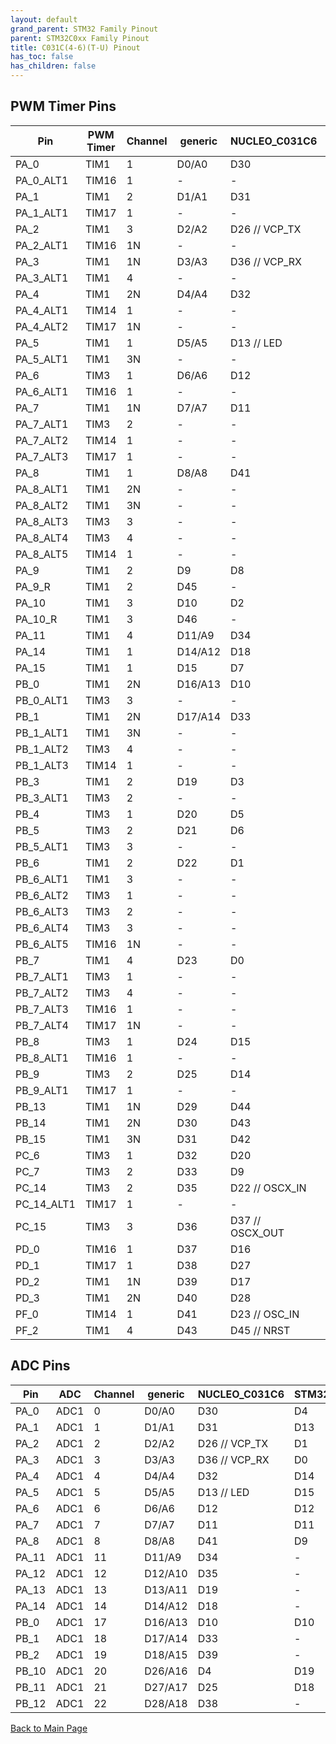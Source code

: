 ```yaml
---
layout: default
grand_parent: STM32 Family Pinout
parent: STM32C0xx Family Pinout
title: C031C(4-6)(T-U) Pinout
has_toc: false
has_children: false
---
```


## PWM Timer Pins

| Pin | PWM Timer | Channel | generic | NUCLEO_C031C6 | STM32C0316_DK |
| --- | --- | --- | --- | --- | --- |
| PA_0 | TIM1 | 1 | D0/A0 | D30 | D4 |
| PA_0_ALT1 | TIM16 | 1 | - | - | - |
| PA_1 | TIM1 | 2 | D1/A1 | D31 | D13 |
| PA_1_ALT1 | TIM17 | 1 | - | - | - |
| PA_2 | TIM1 | 3 | D2/A2 | D26 // VCP_TX | D1 |
| PA_2_ALT1 | TIM16 | 1N | - | - | - |
| PA_3 | TIM1 | 1N | D3/A3 | D36 // VCP_RX | D0 |
| PA_3_ALT1 | TIM1 | 4 | - | - | - |
| PA_4 | TIM1 | 2N | D4/A4 | D32 | D14 |
| PA_4_ALT1 | TIM14 | 1 | - | - | - |
| PA_4_ALT2 | TIM17 | 1N | - | - | - |
| PA_5 | TIM1 | 1 | D5/A5 | D13 // LED | D15 |
| PA_5_ALT1 | TIM1 | 3N | - | - | - |
| PA_6 | TIM3 | 1 | D6/A6 | D12 | D12 |
| PA_6_ALT1 | TIM16 | 1 | - | - | - |
| PA_7 | TIM1 | 1N | D7/A7 | D11 | D11 |
| PA_7_ALT1 | TIM3 | 2 | - | - | - |
| PA_7_ALT2 | TIM14 | 1 | - | - | - |
| PA_7_ALT3 | TIM17 | 1 | - | - | - |
| PA_8 | TIM1 | 1 | D8/A8 | D41 | D9 |
| PA_8_ALT1 | TIM1 | 2N | - | - | - |
| PA_8_ALT2 | TIM1 | 3N | - | - | - |
| PA_8_ALT3 | TIM3 | 3 | - | - | - |
| PA_8_ALT4 | TIM3 | 4 | - | - | - |
| PA_8_ALT5 | TIM14 | 1 | - | - | - |
| PA_9 | TIM1 | 2 | D9 | D8 | D17 |
| PA_9_R | TIM1 | 2 | D45 | - | - |
| PA_10 | TIM1 | 3 | D10 | D2 | D16 |
| PA_10_R | TIM1 | 3 | D46 | - | - |
| PA_11 | TIM1 | 4 | D11/A9 | D34 | - |
| PA_14 | TIM1 | 1 | D14/A12 | D18 | - |
| PA_15 | TIM1 | 1 | D15 | D7 | - |
| PB_0 | TIM1 | 2N | D16/A13 | D10 | D10 |
| PB_0_ALT1 | TIM3 | 3 | - | - | - |
| PB_1 | TIM1 | 2N | D17/A14 | D33 | - |
| PB_1_ALT1 | TIM1 | 3N | - | - | - |
| PB_1_ALT2 | TIM3 | 4 | - | - | - |
| PB_1_ALT3 | TIM14 | 1 | - | - | - |
| PB_3 | TIM1 | 2 | D19 | D3 | - |
| PB_3_ALT1 | TIM3 | 2 | - | - | - |
| PB_4 | TIM3 | 1 | D20 | D5 | - |
| PB_5 | TIM3 | 2 | D21 | D6 | - |
| PB_5_ALT1 | TIM3 | 3 | - | - | - |
| PB_6 | TIM1 | 2 | D22 | D1 | D20 |
| PB_6_ALT1 | TIM1 | 3 | - | - | - |
| PB_6_ALT2 | TIM3 | 1 | - | - | - |
| PB_6_ALT3 | TIM3 | 2 | - | - | - |
| PB_6_ALT4 | TIM3 | 3 | - | - | - |
| PB_6_ALT5 | TIM16 | 1N | - | - | - |
| PB_7 | TIM1 | 4 | D23 | D0 | D21 |
| PB_7_ALT1 | TIM3 | 1 | - | - | - |
| PB_7_ALT2 | TIM3 | 4 | - | - | - |
| PB_7_ALT3 | TIM16 | 1 | - | - | - |
| PB_7_ALT4 | TIM17 | 1N | - | - | - |
| PB_8 | TIM3 | 1 | D24 | D15 | - |
| PB_8_ALT1 | TIM16 | 1 | - | - | - |
| PB_9 | TIM3 | 2 | D25 | D14 | - |
| PB_9_ALT1 | TIM17 | 1 | - | - | - |
| PB_13 | TIM1 | 1N | D29 | D44 | - |
| PB_14 | TIM1 | 2N | D30 | D43 | - |
| PB_15 | TIM1 | 3N | D31 | D42 | - |
| PC_6 | TIM3 | 1 | D32 | D20 | D2 |
| PC_7 | TIM3 | 2 | D33 | D9 | D3 |
| PC_14 | TIM3 | 2 | D35 | D22 // OSCX_IN | - |
| PC_14_ALT1 | TIM17 | 1 | - | - | - |
| PC_15 | TIM3 | 3 | D36 | D37 // OSCX_OUT | - |
| PD_0 | TIM16 | 1 | D37 | D16 | D5 |
| PD_1 | TIM17 | 1 | D38 | D27 | D6 |
| PD_2 | TIM1 | 1N | D39 | D17 | D7 |
| PD_3 | TIM1 | 2N | D40 | D28 | D8 |
| PF_0 | TIM14 | 1 | D41 | D23 // OSC_IN | - |
| PF_2 | TIM1 | 4 | D43 | D45 // NRST | - |


## ADC Pins

| Pin | ADC | Channel | generic | NUCLEO_C031C6 | STM32C0316_DK |
| --- | --- | --- | --- | --- | --- |
| PA_0 | ADC1 | 0 | D0/A0 | D30 | D4 |
| PA_1 | ADC1 | 1 | D1/A1 | D31 | D13 |
| PA_2 | ADC1 | 2 | D2/A2 | D26 // VCP_TX | D1 |
| PA_3 | ADC1 | 3 | D3/A3 | D36 // VCP_RX | D0 |
| PA_4 | ADC1 | 4 | D4/A4 | D32 | D14 |
| PA_5 | ADC1 | 5 | D5/A5 | D13 // LED | D15 |
| PA_6 | ADC1 | 6 | D6/A6 | D12 | D12 |
| PA_7 | ADC1 | 7 | D7/A7 | D11 | D11 |
| PA_8 | ADC1 | 8 | D8/A8 | D41 | D9 |
| PA_11 | ADC1 | 11 | D11/A9 | D34 | - |
| PA_12 | ADC1 | 12 | D12/A10 | D35 | - |
| PA_13 | ADC1 | 13 | D13/A11 | D19 | - |
| PA_14 | ADC1 | 14 | D14/A12 | D18 | - |
| PB_0 | ADC1 | 17 | D16/A13 | D10 | D10 |
| PB_1 | ADC1 | 18 | D17/A14 | D33 | - |
| PB_2 | ADC1 | 19 | D18/A15 | D39 | - |
| PB_10 | ADC1 | 20 | D26/A16 | D4 | D19 |
| PB_11 | ADC1 | 21 | D27/A17 | D25 | D18 |
| PB_12 | ADC1 | 22 | D28/A18 | D38 | - |


[Back to Main Page](../../)